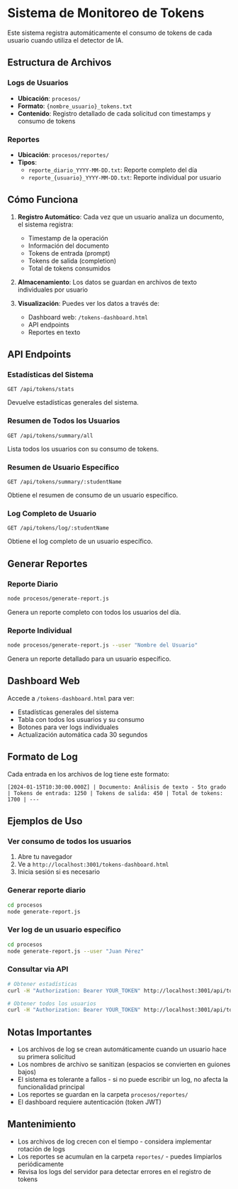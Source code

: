 # Sistema de Monitoreo de Tokens

Este sistema registra automáticamente el consumo de tokens de cada usuario cuando utiliza el detector de IA.

## Estructura de Archivos

### Logs de Usuarios
- **Ubicación**: `procesos/`
- **Formato**: `{nombre_usuario}_tokens.txt`
- **Contenido**: Registro detallado de cada solicitud con timestamps y consumo de tokens

### Reportes
- **Ubicación**: `procesos/reportes/`
- **Tipos**:
  - `reporte_diario_YYYY-MM-DD.txt`: Reporte completo del día
  - `reporte_{usuario}_YYYY-MM-DD.txt`: Reporte individual por usuario

## Cómo Funciona

1. **Registro Automático**: Cada vez que un usuario analiza un documento, el sistema registra:
   - Timestamp de la operación
   - Información del documento
   - Tokens de entrada (prompt)
   - Tokens de salida (completion)
   - Total de tokens consumidos

2. **Almacenamiento**: Los datos se guardan en archivos de texto individuales por usuario

3. **Visualización**: Puedes ver los datos a través de:
   - Dashboard web: `/tokens-dashboard.html`
   - API endpoints
   - Reportes en texto

## API Endpoints

### Estadísticas del Sistema
```
GET /api/tokens/stats
```
Devuelve estadísticas generales del sistema.

### Resumen de Todos los Usuarios
```
GET /api/tokens/summary/all
```
Lista todos los usuarios con su consumo de tokens.

### Resumen de Usuario Específico
```
GET /api/tokens/summary/:studentName
```
Obtiene el resumen de consumo de un usuario específico.

### Log Completo de Usuario
```
GET /api/tokens/log/:studentName
```
Obtiene el log completo de un usuario específico.

## Generar Reportes

### Reporte Diario
```bash
node procesos/generate-report.js
```
Genera un reporte completo con todos los usuarios del día.

### Reporte Individual
```bash
node procesos/generate-report.js --user "Nombre del Usuario"
```
Genera un reporte detallado para un usuario específico.

## Dashboard Web

Accede a `/tokens-dashboard.html` para ver:
- Estadísticas generales del sistema
- Tabla con todos los usuarios y su consumo
- Botones para ver logs individuales
- Actualización automática cada 30 segundos

## Formato de Log

Cada entrada en los archivos de log tiene este formato:
```
[2024-01-15T10:30:00.000Z] | Documento: Análisis de texto - 5to grado | Tokens de entrada: 1250 | Tokens de salida: 450 | Total de tokens: 1700 | ---
```

## Ejemplos de Uso

### Ver consumo de todos los usuarios
1. Abre tu navegador
2. Ve a `http://localhost:3001/tokens-dashboard.html`
3. Inicia sesión si es necesario

### Generar reporte diario
```bash
cd procesos
node generate-report.js
```

### Ver log de un usuario específico
```bash
cd procesos
node generate-report.js --user "Juan Pérez"
```

### Consultar via API
```bash
# Obtener estadísticas
curl -H "Authorization: Bearer YOUR_TOKEN" http://localhost:3001/api/tokens/stats

# Obtener todos los usuarios
curl -H "Authorization: Bearer YOUR_TOKEN" http://localhost:3001/api/tokens/summary/all
```

## Notas Importantes

- Los archivos de log se crean automáticamente cuando un usuario hace su primera solicitud
- Los nombres de archivo se sanitizan (espacios se convierten en guiones bajos)
- El sistema es tolerante a fallos - si no puede escribir un log, no afecta la funcionalidad principal
- Los reportes se guardan en la carpeta `procesos/reportes/`
- El dashboard requiere autenticación (token JWT)

## Mantenimiento

- Los archivos de log crecen con el tiempo - considera implementar rotación de logs
- Los reportes se acumulan en la carpeta `reportes/` - puedes limpiarlos periódicamente
- Revisa los logs del servidor para detectar errores en el registro de tokens